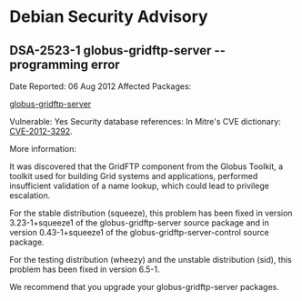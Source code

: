 
Debian Security Advisory
========================


DSA-2523-1 globus-gridftp-server -- programming error
-----------------------------------------------------



Date Reported:
06 Aug 2012
Affected Packages:

[globus-gridftp-server](https://packages.debian.org/src:globus-gridftp-server)

Vulnerable:
Yes
Security database references:
In Mitre's CVE dictionary: [CVE-2012-3292](https://security-tracker.debian.org/tracker/CVE-2012-3292).  

More information:

It was discovered that the GridFTP component from the Globus Toolkit, a
toolkit used for building Grid systems and applications, performed
insufficient validation of a name lookup, which could lead to privilege
escalation.


For the stable distribution (squeeze), this problem has been fixed in
version 3.23-1+squeeze1 of the globus-gridftp-server source package
and in version 0.43-1+squeeze1 of the globus-gridftp-server-control
source package.


For the testing distribution (wheezy) and the unstable distribution (sid),
this problem has been fixed in version 6.5-1.


We recommend that you upgrade your globus-gridftp-server packages.





